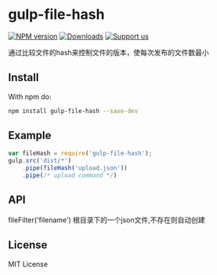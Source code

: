 gulp-file-hash
===========

[![NPM version](http://img.shields.io/npm/v/gulp-file-hash.svg)](https://npmjs.org/package/gulp-file-hash)
[![Downloads](http://img.shields.io/npm/dm/gulp-file-hash.svg)](https://npmjs.org/package/gulp-file-hash)
[![Support us](http://img.shields.io/gittip/intervalia.svg)](https://www.gittip.com/intervalia/)


通过比较文件的hash来控制文件的版本，使每次发布的文件数最小

## Install
With npm do:
```bash
npm install gulp-file-hash --save-dev
```

## Example

```js
var fileHash = require('gulp-file-hash');
gulp.src('dist/*')
    .pipe(fileHash('upload.json'))
    .pipe(/* upload command */)
```

## API

fileFilter('filename')
根目录下的一个json文件,不存在则自动创建

## License
MIT License
